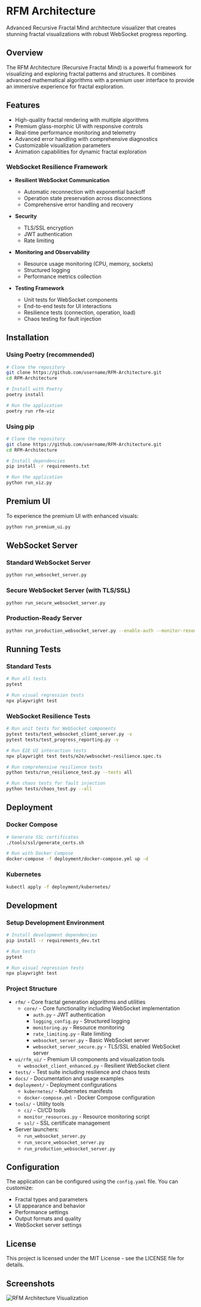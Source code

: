 # RFM Architecture

Advanced Recursive Fractal Mind architecture visualizer that creates stunning fractal visualizations with robust WebSocket progress reporting.

## Overview

The RFM Architecture (Recursive Fractal Mind) is a powerful framework for visualizing and exploring fractal patterns and structures. It combines advanced mathematical algorithms with a premium user interface to provide an immersive experience for fractal exploration.

## Features

- High-quality fractal rendering with multiple algorithms
- Premium glass-morphic UI with responsive controls
- Real-time performance monitoring and telemetry
- Advanced error handling with comprehensive diagnostics
- Customizable visualization parameters
- Animation capabilities for dynamic fractal exploration

### WebSocket Resilience Framework

- **Resilient WebSocket Communication**
  - Automatic reconnection with exponential backoff
  - Operation state preservation across disconnections
  - Comprehensive error handling and recovery

- **Security**
  - TLS/SSL encryption
  - JWT authentication
  - Rate limiting

- **Monitoring and Observability**
  - Resource usage monitoring (CPU, memory, sockets)
  - Structured logging
  - Performance metrics collection

- **Testing Framework**
  - Unit tests for WebSocket components
  - End-to-end tests for UI interactions
  - Resilience tests (connection, operation, load)
  - Chaos testing for fault injection

## Installation

### Using Poetry (recommended)

```bash
# Clone the repository
git clone https://github.com/username/RFM-Architecture.git
cd RFM-Architecture

# Install with Poetry
poetry install

# Run the application
poetry run rfm-viz
```

### Using pip

```bash
# Clone the repository
git clone https://github.com/username/RFM-Architecture.git
cd RFM-Architecture

# Install dependencies
pip install -r requirements.txt

# Run the application
python run_viz.py
```

## Premium UI

To experience the premium UI with enhanced visuals:

```bash
python run_premium_ui.py
```

## WebSocket Server

### Standard WebSocket Server

```bash
python run_websocket_server.py
```

### Secure WebSocket Server (with TLS/SSL)

```bash
python run_secure_websocket_server.py
```

### Production-Ready Server

```bash
python run_production_websocket_server.py --enable-auth --monitor-resources
```

## Running Tests

### Standard Tests

```bash
# Run all tests
pytest

# Run visual regression tests
npx playwright test
```

### WebSocket Resilience Tests

```bash
# Run unit tests for WebSocket components
pytest tests/test_websocket_client_server.py -v
pytest tests/test_progress_reporting.py -v

# Run E2E UI interaction tests
npx playwright test tests/e2e/websocket-resilience.spec.ts

# Run comprehensive resilience tests
python tests/run_resilience_test.py --tests all

# Run chaos tests for fault injection
python tests/chaos_test.py --all
```

## Deployment

### Docker Compose

```bash
# Generate SSL certificates
./tools/ssl/generate_certs.sh

# Run with Docker Compose
docker-compose -f deployment/docker-compose.yml up -d
```

### Kubernetes

```bash
kubectl apply -f deployment/kubernetes/
```

## Development

### Setup Development Environment

```bash
# Install development dependencies
pip install -r requirements_dev.txt

# Run tests
pytest

# Run visual regression tests
npx playwright test
```

### Project Structure

- `rfm/` - Core fractal generation algorithms and utilities
  - `core/` - Core functionality including WebSocket implementation
    - `auth.py` - JWT authentication
    - `logging_config.py` - Structured logging
    - `monitoring.py` - Resource monitoring
    - `rate_limiting.py` - Rate limiting
    - `websocket_server.py` - Basic WebSocket server
    - `websocket_server_secure.py` - TLS/SSL enabled WebSocket server
- `ui/rfm_ui/` - Premium UI components and visualization tools
  - `websocket_client_enhanced.py` - Resilient WebSocket client
- `tests/` - Test suite including resilience and chaos tests
- `docs/` - Documentation and usage examples
- `deployment/` - Deployment configurations
  - `kubernetes/` - Kubernetes manifests
  - `docker-compose.yml` - Docker Compose configuration
- `tools/` - Utility tools
  - `ci/` - CI/CD tools
  - `monitor_resources.py` - Resource monitoring script
  - `ssl/` - SSL certificate management
- Server launchers:
  - `run_websocket_server.py`
  - `run_secure_websocket_server.py`
  - `run_production_websocket_server.py`

## Configuration

The application can be configured using the `config.yaml` file. You can customize:

- Fractal types and parameters
- UI appearance and behavior
- Performance settings
- Output formats and quality
- WebSocket server settings

## License

This project is licensed under the MIT License - see the LICENSE file for details.

## Screenshots

![RFM Architecture Visualization](rfm_spectacular_diagram.png)
